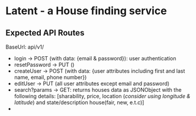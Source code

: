 # Latent - a House finding service
## Expected API Routes
BaseUrl: api/v1/
- login -> POST (with data: {email & password}): user authentication
- resetPassword -> PUT ()
- createUser -> POST (with data: {user attributes including first and last name, email, phone number})
- editUser -> PUT (all user attributes except email and password)
- search?params -> GET: returns houses data as JSONObject with the following details: [sharability, price, location (_consider using longitude & latitude_) and state/description house(fair, new, e.t.c)]
- 
